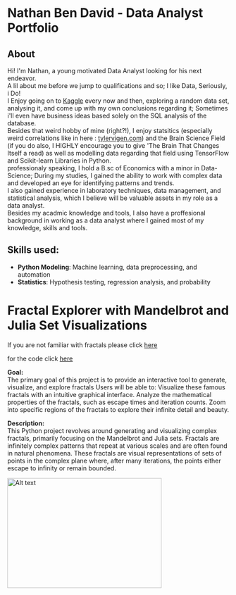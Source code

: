 # Nathan Ben David - Data Analyst Portfolio
## About

Hi! I'm Nathan, a young motivated Data Analyst looking for his next endeavor.<br>A lil about me before we jump to qualifications and so;
I like Data, Seriously, i Do!<br>
I Enjoy going on to [Kaggle](https://www.kaggle.com/learn) every now and then, exploring a random data set,
analysing it, and come up with my own conclusions regarding it; Sometimes i'll even have business ideas based solely on the SQL analysis of the database.<br>
Besides that weird hobby of mine (right?!), I enjoy statsitics (especially weird correlations like in here : [tylervigen.com](https://www.tylervigen.com/spurious-correlations))
and the Brain Science Field (if you do also, I HIGHLY encourage you to give 'The Brain That Changes Itself a read) as well as modelling data regarding that field using TensorFlow and Scikit-learn Libraries in Python.<br>
professionaly speaking, I hold a B.sc of Economics with a minor in Data-Science; During my studies, I gained the ability to work with complex data and developed an eye for identifying patterns and trends.<br> I also gained experience in laboratory techniques, data management, and statistical analysis, which I believe will be valuable assets in my role as a data analyst.<br>
Besides my acadmic knowledge and tools, I also have a proffesional background in working as a data analyst where I gained most of my knowledge, skills and tools.
## Skills used:
- **Python Modeling**: Machine learning, data preprocessing, and automation
- **Statistics**: Hypothesis testing, regression analysis, and probability


# Fractal Explorer with Mandelbrot and Julia Set Visualizations<br>
If you are not familiar with fractals please click [here](https://en.wikipedia.org/wiki/Fractal)<br>

for the code click [here](https://github.com/Natan93100/Coding/blob/main/Fractal%20Explorer%20with%20Mandelbrot%20and%20Julia%20Set%20Visualizations.py)


**Goal:**<br>
The primary goal of this project is to provide an interactive tool to generate, visualize, and explore fractals
Users will be able to:
Visualize these famous fractals with an intuitive graphical interface.
Analyze the mathematical properties of the fractals, such as escape times and iteration counts.
Zoom into specific regions of the fractals to explore their infinite detail and beauty.

**Description:**<br>
This Python project revolves around generating and visualizing complex fractals, primarily focusing on the Mandelbrot and Julia sets.
Fractals are infinitely complex patterns that repeat at various scales and are often found in natural phenomena.
These fractals are visual representations of sets of points in the complex plane where, after many iterations, the points either escape to infinity or remain bounded.

<img src="https://github.com/Natan93100/Python-Projects/blob/main/61c2b468-fccc-4120-9a30-33743b1ed1da.png" alt="Alt text" width="350" height="250"><br>





